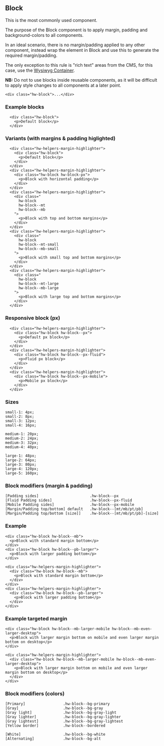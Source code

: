 ## Block

This is the most commonly used component.

The purpose of the Block component is to apply margin, padding and background-colors to all components.

In an ideal scenario, there is no margin/padding applied to any other component, instead wrap the element in Block and use this to generate the required margin/padding.

The only exception to this rule is "rich text" areas from the CMS, for this case, use the [Wysiwyg Container](/Wysiwyg).

**NB:** Do not to use blocks inside reusable components, as it will be difficult to apply style changes to all components at a later point.

```code
<div class="hw-block">...</div>
```

### Example blocks

```html|span-4,plain,light
  <div class="hw-block">
    <p>Default block</p>
  </div>
```

### Variants (with margins & padding higlighted)

```html|span-4,plain,light,no-source
  <div class="hw-helpers-margin-highlighter">
    <div class="hw-block">
      <p>Default block</p>
    </div>
  </div>
  <div class="hw-helpers-margin-highlighter">
    <div class="hw-block hw-block-px">
      <p>Block with horizontal padding</p>
    </div>
  </div>
  <div class="hw-helpers-margin-highlighter">
    <div class="
      hw-block
      hw-block--mt
      hw-block--mb
    ">
      <p>Block with top and bottom margins</p>
    </div>
  </div>
  <div class="hw-helpers-margin-highlighter">
    <div class="
      hw-block
      hw-block--mt-small
      hw-block--mb-small
    ">
      <p>Block with small top and bottom margins</p>
    </div>
  </div>
  <div class="hw-helpers-margin-highlighter">
    <div class="
      hw-block
      hw-block--mt-large
      hw-block--mb-large
    ">
      <p>Block with large top and bottom margins</p>
    </div>
  </div>
```

### Responsive block (px)

```html|span-6,responsive
  <div class="hw-helpers-margin-highlighter">
    <div class="hw-block hw-block--px">
      <p>Default px block</p>
    </div>
  </div>
  <div class="hw-helpers-margin-highlighter">
    <div class="hw-block hw-block--px-fluid">
      <p>Fluid px block</p>
    </div>
  </div>
  <div class="hw-helpers-margin-highlighter">
    <div class="hw-block hw-block--px-mobile">
      <p>Mobile px block</p>
    </div>
  </div>
```

### Sizes

```code
small-1: 4px;
small-2: 8px;
small-3: 12px;
small-4: 16px;

medium-1: 20px;
medium-2: 24px;
medium-3: 32px;
medium-4: 40px;

large-1: 48px;
large-2: 64px;
large-3: 80px;
large-4: 120px;
large-5: 160px;
```


### Block modifiers (margin & padding)

```code
[Padding sides]                       .hw-block--px
[Fluid Padding sides]                 .hw-block--px-fluid
[Mobile Padding sides]                .hw-block--px-mobile
[Margin/Padding top/bottom] default   .hw-block--[mt/mb/pt/pb]
[Margin/Padding top/bottom [size]]    .hw-block--[mt/mb/pt/pb]-[size]
```

### Example
```code
<div class="hw-block hw-block--mb">
  <p>Block with standard margin bottom</p>
</div>
<div class="hw-block hw-block--pb-larger">
  <p>Block with larger padding bottom</p>
</div>
```
```html|span-3,no-source
<div class="hw-helpers-margin-highlighter">
  <div class="hw-block hw-block--mb">
    <p>Block with standard margin bottom</p>
  </div>
</div>
<div class="hw-helpers-margin-highlighter">
  <div class="hw-block hw-block--pb-larger">
    <p>Block with larger padding bottom</p>
  </div>
</div>
```


### Example targeted margin
```code
<div class="hw-block hw-block--mb-larger-mobile hw-block--mb-even-larger-desktop">
  <p>Block with larger margin bottom on mobile and even larger margin bottom on desktop</p>
</div>
```

```html|no-source,responsive
<div class="hw-helpers-margin-highlighter">
  <div class="hw-block hw-block--mb-larger-mobile hw-block--mb-even-larger-desktop">
    <p>Block with larger margin bottom on mobile and even larger margin bottom on desktop</p>
  </div>
</div>
```


### Block modifiers (colors)

```code
[Primary]                 .hw-block--bg-primary
[Gray]                    .hw-block--bg-gray
[Gray light]              .hw-block--bg-gray-light
[Gray lighter]            .hw-block--bg-gray-lighter
[Gray lightest]           .hw-block--bg-gray-lightest
[Yellow border]           .hw-block--bordered

[White]                   .hw-block--bg-white
[Alternating]             .hw-block--bg-alt
```
